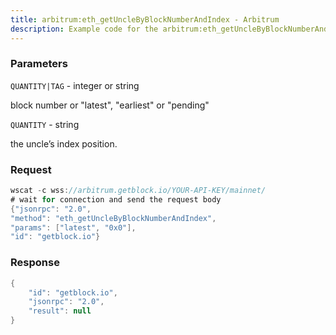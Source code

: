 ```yaml
---
title: arbitrum:eth_getUncleByBlockNumberAndIndex - Arbitrum
description: Example code for the arbitrum:eth_getUncleByBlockNumberAndIndex ws method. Сomplete guide on how to use arbitrum:eth_getUncleByBlockNumberAndIndex ws in GetBlock.io Web3 documentation.
---
```


### Parameters


`QUANTITY|TAG` - integer or string

block number or "latest", "earliest" or "pending"

`QUANTITY` - string

the uncle’s index position.

### Request

``` java
wscat -c wss://arbitrum.getblock.io/YOUR-API-KEY/mainnet/ 
# wait for connection and send the request body 
{"jsonrpc": "2.0",
"method": "eth_getUncleByBlockNumberAndIndex",
"params": ["latest", "0x0"],
"id": "getblock.io"}
```

###  Response

``` java
{
    "id": "getblock.io",
    "jsonrpc": "2.0",
    "result": null
}
```


